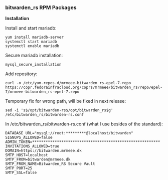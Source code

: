 ### bitwarden_rs RPM Packages ###

**Installation**

Install and start mariadb:
```
yum install mariadb-server
systemctl start mariadb
systemctl enable mariadb
```

Secure mariadb installation:
```
mysql_secure_installation
```

Add repository:
```
curl -o /etc/yum.repos.d/mrmeee-bitwarden_rs-epel-7.repo https://copr.fedorainfracloud.org/coprs/mrmeee/bitwarden_rs/repo/epel-7/mrmeee-bitwarden_rs-epel-7.repo
```

Temporary fix for wrong path, will be fixed in next release:
```
sed -i 's$/opt/bitwarden-rs$/opt/bitwarden_rs$g' /etc/bitwarden_rs/bitwarden-rs.conf
```

In /etc/bitwarden_rs/bitwarden-rs.conf (what I use besides of the standard):
```
DATABASE_URL="mysql://root:*********@localhost/bitwarden"
SIGNUPS_ALLOWED=false
ADMIN_TOKEN=*********************************************************
INVITATIONS_ALLOWED=true
DOMAIN=https://bitwarden.mrmeee.dk
SMTP_HOST=localhost
SMTP_FROM=bitwarden@mrmeee.dk
SMTP_FROM_NAME=Bitwarden_RS Secure Vault
SMTP_PORT=25
SMTP_SSL=false

```
